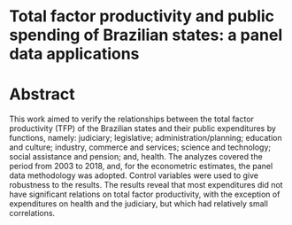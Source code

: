 # Total factor productivity and public spending of Brazilian states: a panel data applications


# Abstract
This work aimed to verify the relationships between the total factor
productivity (TFP) of the Brazilian states and their public expenditures by functions,
namely: judiciary; legislative; administration/planning; education and culture;
industry, commerce and services; science and technology; social assistance and
pension; and, health. The analyzes covered the period from 2003 to 2018, and, for the
econometric estimates, the panel data methodology was adopted. Control variables
were used to give robustness to the results. The results reveal that most expenditures
did not have significant relations on total factor productivity, with the exception of
expenditures on health and the judiciary, but which had relatively small correlations.

